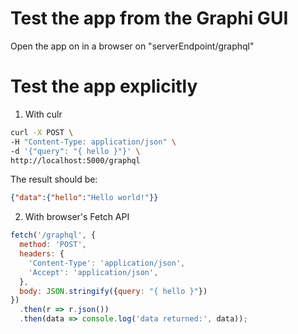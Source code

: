 # Test the app from the Graphi GUI 

Open the app on in a browser on "serverEndpoint/graphql"
  
# Test the app explicitly

1. With culr

```sh
curl -X POST \
-H "Content-Type: application/json" \
-d '{"query": "{ hello }"}' \
http://localhost:5000/graphql
```

The result should be:

```json
{"data":{"hello":"Hello world!"}}
```

2. With browser's Fetch API

```js
fetch('/graphql', {
  method: 'POST',
  headers: {
    'Content-Type': 'application/json',
    'Accept': 'application/json',
  },
  body: JSON.stringify({query: "{ hello }"})
})
  .then(r => r.json())
  .then(data => console.log('data returned:', data));
```